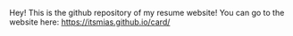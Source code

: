 Hey! This is the github repository of my resume website! You can go to the website here: [https://itsmias.github.io/card/
](https://itsmias.github.io/website/)
